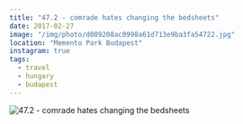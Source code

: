 ```yaml
---
title: "47.2 - comrade hates changing the bedsheets"
date: 2017-02-27
image: "/img/photo/d009208ac0998a61d713e9ba3fa54722.jpg"
location: "Memento Park Budapest"
instagram: true
tags:
  - travel
  - hungary
  - budapest
---
```


![47.2 - comrade hates changing the bedsheets](/img/photo/d009208ac0998a61d713e9ba3fa54722.jpg)
